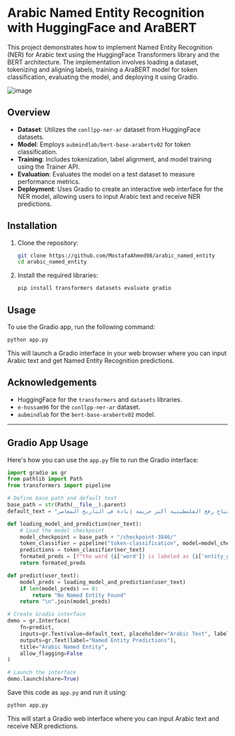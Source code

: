 # Arabic Named Entity Recognition with HuggingFace and AraBERT

This project demonstrates how to implement Named Entity Recognition (NER) for Arabic text using the HuggingFace Transformers library and the BERT architecture. The implementation involves loading a dataset, tokenizing and aligning labels, training a AraBERT model for token classification, evaluating the model, and deploying it using Gradio.

![image](https://github.com/MostafaAhmed98/arabic_named_entity/assets/90983988/c30d94db-1075-455b-b177-669aff36943f)


## Overview

- **Dataset**: Utilizes the `conllpp-ner-ar` dataset from HuggingFace datasets.
- **Model**: Employs `aubmindlab/bert-base-arabertv02` for token classification.
- **Training**: Includes tokenization, label alignment, and model training using the Trainer API.
- **Evaluation**: Evaluates the model on a test dataset to measure performance metrics.
- **Deployment**: Uses Gradio to create an interactive web interface for the NER model, allowing users to input Arabic text and receive NER predictions.

## Installation

1. Clone the repository:
   ```bash
   git clone https://github.com/MostafaAhmed98/arabic_named_entity
   cd arabic_named_entity
   ```

2. Install the required libraries:
   ```bash
   pip install transformers datasets evaluate gradio
   ```

## Usage

To use the Gradio app, run the following command:

```bash
python app.py
```

This will launch a Gradio interface in your web browser where you can input Arabic text and get Named Entity Recognition predictions.

## Acknowledgements

- HuggingFace for the `transformers` and `datasets` libraries.
- `e-hossam96` for the `conllpp-ner-ar` dataset.
- `aubmindlab` for the `bert-base-arabertv02` model.

---

## Gradio App Usage

Here's how you can use the `app.py` file to run the Gradio interface:

```python
import gradio as gr
from pathlib import Path
from transformers import pipeline

# Define base path and default text
base_path = str(Path(__file__).parent)
default_text = "اجتياح رفح الفلسطينية أكبر جريمة إبادة فى التاريخ المعاصر"

def loading_model_and_prediction(ner_text):
    # Load the model checkpoint
    model_checkpoint = base_path + "/checkpoint-3846/"
    token_classifier = pipeline("token-classification", model=model_checkpoint, aggregation_strategy="simple")
    predictions = token_classifier(ner_text)
    formated_preds = [f"the word {i['word']} is labeled as {i['entity_group']}" for i in predictions]
    return formated_preds

def predict(user_text):
    model_preds = loading_model_and_prediction(user_text)
    if len(model_preds) == 0:
        return "No Named Entity Found"
    return "\n".join(model_preds)

# Create Gradio interface
demo = gr.Interface(
    fn=predict,
    inputs=gr.Text(value=default_text, placeholder="Arabic Text", label="Arabic Text"),
    outputs=gr.Text(label="Named Entity Predictions"),
    title="Arabic Named Entity",
    allow_flagging=False
)

# Launch the interface
demo.launch(share=True)
```

Save this code as `app.py` and run it using:
```bash
python app.py
```

This will start a Gradio web interface where you can input Arabic text and receive NER predictions.
